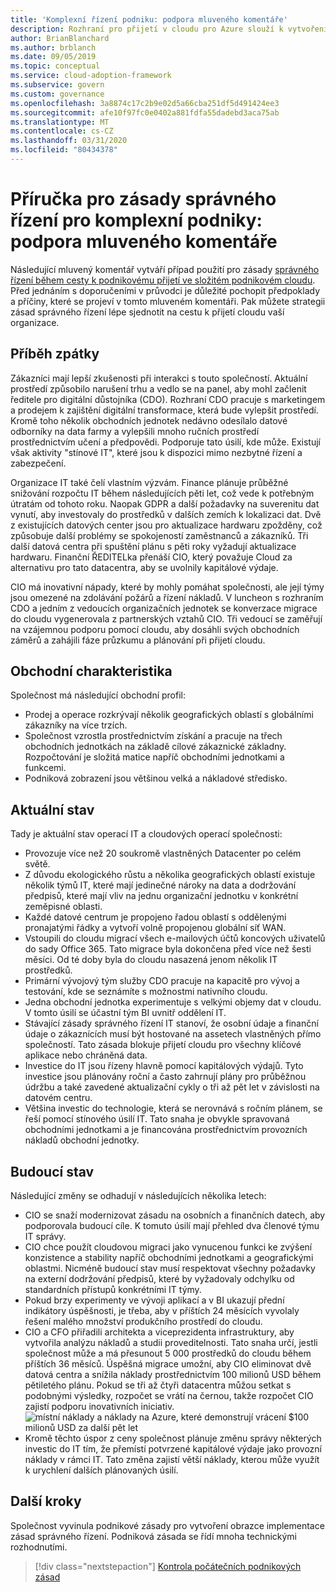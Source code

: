 ```yaml
---
title: 'Komplexní řízení podniku: podpora mluveného komentáře'
description: Rozhraní pro přijetí v cloudu pro Azure slouží k vytvoření případu použití pro zásady správného řízení během cesty k podnikovému přijetí vaší složitosti v cloudu.
author: BrianBlanchard
ms.author: brblanch
ms.date: 09/05/2019
ms.topic: conceptual
ms.service: cloud-adoption-framework
ms.subservice: govern
ms.custom: governance
ms.openlocfilehash: 3a8874c17c2b9e02d5a66cba251df5d491424ee3
ms.sourcegitcommit: afe10f97fc0e0402a881fdfa55dadebd3aca75ab
ms.translationtype: MT
ms.contentlocale: cs-CZ
ms.lasthandoff: 03/31/2020
ms.locfileid: "80434378"
---
```

<!-- cSpell:ignore CDO's CIO's -->

# <a name="governance-guide-for-complex-enterprises-the-supporting-narrative"></a>Příručka pro zásady správného řízení pro komplexní podniky: podpora mluveného komentáře

Následující mluvený komentář vytváří případ použití pro zásady [správného řízení během cesty k podnikovému přijetí ve složitém podnikovém cloudu](./index.md). Před jednáním s doporučeními v průvodci je důležité pochopit předpoklady a příčiny, které se projeví v tomto mluveném komentáři. Pak můžete strategii zásad správného řízení lépe sjednotit na cestu k přijetí cloudu vaší organizace.

## <a name="back-story"></a>Příběh zpátky

Zákazníci mají lepší zkušenosti při interakci s touto společností. Aktuální prostředí způsobilo narušení trhu a vedlo se na panel, aby mohl začlenit ředitele pro digitální důstojníka (CDO). Rozhraní CDO pracuje s marketingem a prodejem k zajištění digitální transformace, která bude vylepšit prostředí. Kromě toho několik obchodních jednotek nedávno odesílalo datové odborníky na data farmy a vylepšili mnoho ručních prostředí prostřednictvím učení a předpovědi. Podporuje tato úsilí, kde může. Existují však aktivity "stínové IT", které jsou k dispozici mimo nezbytné řízení a zabezpečení.

Organizace IT také čelí vlastním výzvám. Finance plánuje průběžné snižování rozpočtu IT během následujících pěti let, což vede k potřebným útratám od tohoto roku. Naopak GDPR a další požadavky na suverenitu dat vynutí, aby investovaly do prostředků v dalších zemích k lokalizaci dat. Dvě z existujících datových center jsou pro aktualizace hardwaru zpožděny, což způsobuje další problémy se spokojeností zaměstnanců a zákazníků. Tři další datová centra při spuštění plánu s pěti roky vyžadují aktualizace hardwaru. Finanční ŘEDITELka přenáší CIO, který považuje Cloud za alternativu pro tato datacentra, aby se uvolnily kapitálové výdaje.

CIO má inovativní nápady, které by mohly pomáhat společnosti, ale její týmy jsou omezené na zdolávání požárů a řízení nákladů. V luncheon s rozhraním CDO a jedním z vedoucích organizačních jednotek se konverzace migrace do cloudu vygenerovala z partnerských vztahů CIO. Tři vedoucí se zaměřují na vzájemnou podporu pomocí cloudu, aby dosáhli svých obchodních záměrů a zahájili fáze průzkumu a plánování při přijetí cloudu.

## <a name="business-characteristics"></a>Obchodní charakteristika

Společnost má následující obchodní profil:

- Prodej a operace rozkrývají několik geografických oblastí s globálními zákazníky na více trzích.
- Společnost vzrostla prostřednictvím získání a pracuje na třech obchodních jednotkách na základě cílové zákaznické základny. Rozpočtování je složitá matice napříč obchodními jednotkami a funkcemi.
- Podniková zobrazení jsou většinou velká a nákladové středisko.

## <a name="current-state"></a>Aktuální stav

Tady je aktuální stav operací IT a cloudových operací společnosti:

- Provozuje více než 20 soukromě vlastněných Datacenter po celém světě.
- Z důvodu ekologického růstu a několika geografických oblastí existuje několik týmů IT, které mají jedinečné nároky na data a dodržování předpisů, které mají vliv na jednu organizační jednotku v konkrétní zeměpisné oblasti.
- Každé datové centrum je propojeno řadou oblastí s oddělenými pronajatými řádky a vytvoří volně propojenou globální síť WAN.
- Vstoupili do cloudu migrací všech e-mailových účtů koncových uživatelů do sady Office 365. Tato migrace byla dokončena před více než šesti měsíci. Od té doby byla do cloudu nasazená jenom několik IT prostředků.
- Primární vývojový tým služby CDO pracuje na kapacitě pro vývoj a testování, kde se seznámíte s možnostmi nativního cloudu.
- Jedna obchodní jednotka experimentuje s velkými objemy dat v cloudu. V tomto úsilí se účastní tým BI uvnitř oddělení IT.
- Stávající zásady správného řízení IT stanoví, že osobní údaje a finanční údaje o zákaznících musí být hostované na assetech vlastněných přímo společností. Tato zásada blokuje přijetí cloudu pro všechny klíčové aplikace nebo chráněná data.
- Investice do IT jsou řízeny hlavně pomocí kapitálových výdajů. Tyto investice jsou plánovány roční a často zahrnují plány pro průběžnou údržbu a také zavedené aktualizační cykly o tři až pět let v závislosti na datovém centru.
- Většina investic do technologie, která se nerovnává s ročním plánem, se řeší pomocí stínového úsilí IT. Tato snaha je obvykle spravovaná obchodními jednotkami a je financována prostřednictvím provozních nákladů obchodní jednotky.

## <a name="future-state"></a>Budoucí stav

Následující změny se odhadují v následujících několika letech:

- CIO se snaží modernizovat zásadu na osobních a finančních datech, aby podporovala budoucí cíle. K tomuto úsilí mají přehled dva členové týmu IT správy.
- CIO chce použít cloudovou migraci jako vynucenou funkci ke zvýšení konzistence a stability napříč obchodními jednotkami a geografickými oblastmi. Nicméně budoucí stav musí respektovat všechny požadavky na externí dodržování předpisů, které by vyžadovaly odchylku od standardních přístupů konkrétními IT týmy.
- Pokud brzy experimenty ve vývoji aplikací a v BI ukazují přední indikátory úspěšnosti, je třeba, aby v příštích 24 měsících vyvolaly řešení malého množství produkčního prostředí do cloudu.
- CIO a CFO přiřadili architekta a viceprezidenta infrastruktury, aby vytvořila analýzu nákladů a studii proveditelnosti. Tato snaha určí, jestli společnost může a má přesunout 5 000 prostředků do cloudu během příštích 36 měsíců. Úspěšná migrace umožní, aby CIO eliminovat dvě datová centra a snížila náklady prostřednictvím 100 milionů USD během pětiletého plánu. Pokud se tři až čtyři datacentra můžou setkat s podobnými výsledky, rozpočet se vrátí na černou, takže rozpočet CIO zajistí podporu inovativních iniciativ.
    ![místní náklady a náklady na Azure, které demonstrují vrácení $100 milionů USD za další pět let](../../../_images/govern/calculator-enterprise.png)
- Kromě těchto úspor z ceny společnost plánuje změnu správy některých investic do IT tím, že přemístí potvrzené kapitálové výdaje jako provozní náklady v rámci IT. Tato změna zajistí větší náklady, kterou může využít k urychlení dalších plánovaných úsilí.

## <a name="next-steps"></a>Další kroky

Společnost vyvinula podnikové zásady pro vytvoření obrazce implementace zásad správného řízení. Podniková zásada se řídí mnoha technickými rozhodnutími.

> [!div class="nextstepaction"]
> [Kontrola počátečních podnikových zásad](./initial-corporate-policy.md)
